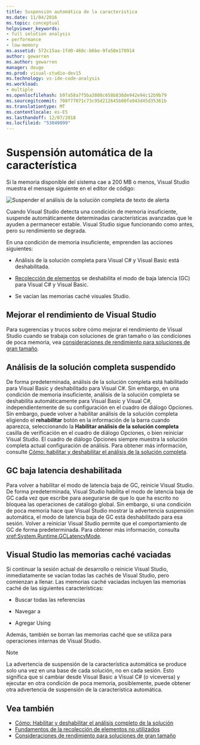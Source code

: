 ```yaml
---
title: Suspensión automática de la característica
ms.date: 11/04/2016
ms.topic: conceptual
helpviewer_keywords:
- full solution analysis
- performance
- low-memory
ms.assetid: 572c15aa-1fd0-468c-b6be-9fa50e170914
author: gewarren
ms.author: gewarren
manager: douge
ms.prod: visual-studio-dev15
ms.technology: vs-ide-code-analysis
ms.workload:
- multiple
ms.openlocfilehash: b97a58a7f5ba3808c658b838de942e94c12b9b79
ms.sourcegitcommit: 708f77071c73c95d212645b00fa943d45d35361b
ms.translationtype: MT
ms.contentlocale: es-ES
ms.lasthandoff: 12/07/2018
ms.locfileid: "53049099"
---
```

# <a name="automatic-feature-suspension"></a>Suspensión automática de la característica

Si la memoria disponible del sistema cae a 200 MB o menos, Visual Studio muestra el mensaje siguiente en el editor de código:

![Suspender el análisis de la solución completa de texto de alerta](../code-quality/media/fsa_alert.png)

Cuando Visual Studio detecta una condición de memoria insuficiente, suspende automáticamente determinadas características avanzadas que le ayuden a permanecer estable. Visual Studio sigue funcionando como antes, pero su rendimiento se degrada.

En una condición de memoria insuficiente, emprenden las acciones siguientes:

- Análisis de la solución completa para Visual C# y Visual Basic está deshabilitada.

- [Recolección de elementos](/dotnet/standard/garbage-collection/index) se deshabilita el modo de baja latencia (GC) para Visual C# y Visual Basic.

- Se vacían las memorias caché visuales Studio.

## <a name="improve-visual-studio-performance"></a>Mejorar el rendimiento de Visual Studio

Para sugerencias y trucos sobre cómo mejorar el rendimiento de Visual Studio cuando se trabaja con soluciones de gran tamaño o las condiciones de poca memoria, vea [consideraciones de rendimiento para soluciones de gran tamaño](https://github.com/dotnet/roslyn/wiki/Performance-considerations-for-large-solutions).

## <a name="full-solution-analysis-suspended"></a>Análisis de la solución completa suspendido

De forma predeterminada, análisis de la solución completa está habilitado para Visual Basic y deshabilitado para Visual C#. Sin embargo, en una condición de memoria insuficiente, análisis de la solución completa se deshabilita automáticamente para Visual Basic y Visual C#, independientemente de su configuración en el cuadro de diálogo Opciones. Sin embargo, puede volver a habilitar análisis de la solución completa eligiendo el **rehabilitar** botón en la información de la barra cuando aparezca, seleccionando la **Habilitar análisis de la solución completa** casilla de verificación en el cuadro de diálogo Opciones, o bien reiniciar Visual Studio. El cuadro de diálogo Opciones siempre muestra la solución completa actual configuración de análisis. Para obtener más información, consulte [Cómo: habilitar y deshabilitar el análisis de la solución completa](../code-quality/how-to-enable-and-disable-full-solution-analysis-for-managed-code.md).

## <a name="gc-low-latency-disabled"></a>GC baja latencia deshabilitada

Para volver a habilitar el modo de latencia baja de GC, reinicie Visual Studio. De forma predeterminada, Visual Studio habilita el modo de latencia baja de GC cada vez que escribe para asegurarse de que lo que ha escrito no bloquea las operaciones de catálogo global. Sin embargo, si una condición de poca memoria hace que Visual Studio mostrar la advertencia suspensión automática, el modo de latencia baja de GC está deshabilitado para esa sesión. Volver a reiniciar Visual Studio permite que el comportamiento de GC de forma predeterminada. Para obtener más información, consulta <xref:System.Runtime.GCLatencyMode>.

## <a name="visual-studio-caches-flushed"></a>Visual Studio las memorias caché vaciadas

Si continuar la sesión actual de desarrollo o reinicie Visual Studio, inmediatamente se vacían todas las cachés de Visual Studio, pero comienzan a llenar. Las memorias caché vaciadas incluyen las memorias caché de las siguientes características:

- Buscar todas las referencias

- Navegar a

- Agregar Using

Además, también se borran las memorias caché que se utiliza para operaciones internas de Visual Studio.

> [!NOTE]
> La advertencia de suspensión de la característica automática se produce solo una vez en una base de cada solución, no en cada sesión. Esto significa que si cambiar desde Visual Basic a Visual C# (o viceversa) y ejecutar en otra condición de poca memoria, posiblemente, puede obtener otra advertencia de suspensión de la característica automática.

## <a name="see-also"></a>Vea también

- [Cómo: Habilitar y deshabilitar el análisis completo de la solución](../code-quality/how-to-enable-and-disable-full-solution-analysis-for-managed-code.md)
- [Fundamentos de la recolección de elementos no utilizados](/dotnet/standard/garbage-collection/fundamentals)
- [Consideraciones de rendimiento para soluciones de gran tamaño](https://github.com/dotnet/roslyn/wiki/Performance-considerations-for-large-solutions)